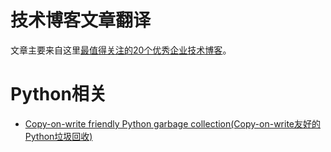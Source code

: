 # 技术博客文章翻译

文章主要来自这里[最值得关注的20个优秀企业技术博客](http://www.infoq.com/cn/articles/20-outstanding-enterprise-technology-blog)。

# Python相关

- [Copy-on-write friendly Python garbage collection(Copy-on-write友好的Python垃圾回收)](/python/Copy-on-write友好的Python垃圾回收.md)
